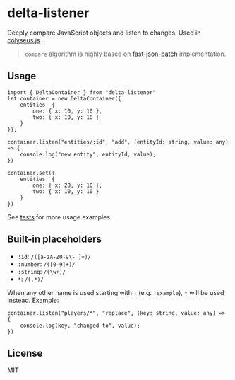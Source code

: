 delta-listener
===

Deeply compare JavaScript objects and listen to changes. Used in
[colyseus.js](http://github.com/gamestdio/colyseus.js).

> `compare` algorithm is highly based on
> [fast-json-patch](https://github.com/Starcounter-Jack/JSON-Patch/)
> implementation.

Usage
---

```
import { DeltaContainer } from "delta-listener"
let container = new DeltaContainer({
    entities: {
        one: { x: 10, y: 10 },
        two: { x: 10, y: 10 }
    }
});

container.listen("entities/:id", "add", (entityId: string, value: any) => {
    console.log("new entity", entityId, value);
})

container.set({
    entities: {
        one: { x: 20, y: 10 },
        two: { x: 10, y: 10 }
    }
})
```

See [tests](test/delta_test.ts) for more usage examples.

Built-in placeholders
---

- `:id`: `/([a-zA-Z0-9\-_]+)/`
- `:number`: `/([0-9]+)/`
- `:string`: `/(\w+)/`
- `*`: `/(.*)/`

When any other name is used starting with `:` (e.g. `:example`), `*` will be
used instead. Example:

```
container.listen("players/*", "replace", (key: string, value: any) => {
    console.log(key, "changed to", value);
})
```

License
---

MIT
